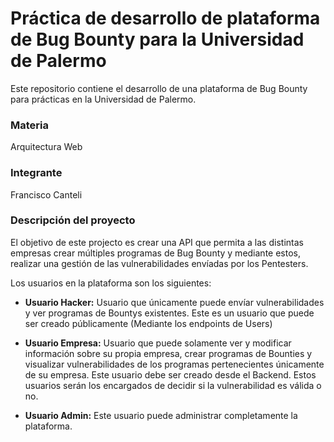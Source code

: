 # Práctica de desarrollo de plataforma de Bug Bounty para la Universidad de Palermo
Este repositorio contiene el desarrollo de una plataforma de Bug Bounty para prácticas en la Universidad de Palermo.

### Materia
Arquitectura Web

### Integrante
Francisco Canteli

### Descripción del proyecto

El objetivo de este projecto es crear una API que permita a las distintas empresas crear múltiples programas de Bug Bounty y mediante estos, realizar una gestión de las vulnerabilidades envíadas por los Pentesters.

Los usuarios en la plataforma son los siguientes:
    
* **Usuario Hacker:** Usuario que únicamente puede envíar vulnerabilidades y ver programas de Bountys existentes. Este es un usuario que puede ser creado públicamente (Mediante los endpoints de Users)
    
* **Usuario Empresa:** Usuario que puede solamente ver y modificar información sobre su propia empresa, crear programas de Bounties y visualizar vulnerabilidades de los programas pertenecientes únicamente de su empresa. Este usuario debe ser creado desde el Backend. Estos usuarios serán los encargados de decidir si la vulnerabilidad es válida o no.
    
* **Usuario Admin:** Este usuario puede administrar completamente la plataforma.
